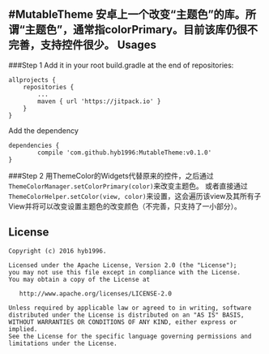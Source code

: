 #MutableTheme
安卓上一个改变“主题色”的库。所谓“主题色”，通常指colorPrimary。目前该库仍很不完善，支持控件很少。
Usages
--------

###Step 1
Add it in your root build.gradle at the end of repositories:
```
allprojects {
    repositories {
        ...
        maven { url 'https://jitpack.io' }
    }
}
```
Add the dependency
```
dependencies {
        compile 'com.github.hyb1996:MutableTheme:v0.1.0'
}
```
###Step 2
用ThemeColor的Widgets代替原来的控件，之后通过`ThemeColorManager.setColorPrimary(color)`来改变主题色。
或者直接通过`ThemeColorHelper.setColor(view, color)`来设置，这会遍历该view及其所有子View并将可以改变设置主题色的改变颜色（不完善，只支持了一小部分）。

License
--------

    Copyright (c) 2016 hyb1996.

    Licensed under the Apache License, Version 2.0 (the "License");
    you may not use this file except in compliance with the License.
    You may obtain a copy of the License at

       http://www.apache.org/licenses/LICENSE-2.0

    Unless required by applicable law or agreed to in writing, software
    distributed under the License is distributed on an "AS IS" BASIS,
    WITHOUT WARRANTIES OR CONDITIONS OF ANY KIND, either express or implied.
    See the License for the specific language governing permissions and
    limitations under the License.